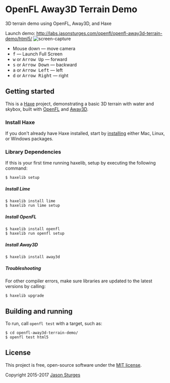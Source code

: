 # OpenFL Away3D Terrain Demo
3D terrain demo using OpenFL, Away3D, and Haxe

Launch demo: http://labs.jasonsturges.com/openfl/openfl-away3d-terrain-demo/html5/
![screen-capture](http://labs.jasonsturges.com/openfl/openfl-away3d-terrain-demo/openfl-away3d-terrain-demo-html5.png)

- Mouse down &mdash; move camera
- <kbd>f</kbd> &mdash; Launch Full Screen
- <kbd>w</kbd> or <kbd>Arrow Up</kbd> &mdash; forward
- <kbd>s</kbd> or <kbd>Arrow Down</kbd> &mdash; backward
- <kbd>a</kbd> or <kbd>Arrow Left</kbd> &mdash; left
- <kbd>d</kbd> or <kbd>Arrow Right</kbd> &mdash; right


## Getting started

This is a [Haxe](http://haxe.org/) project, demonstrating a basic 3D terrain with water and skybox, built with [OpenFL](http://www.openfl.org/) and [Away3D](http://away3d.com/).

### Install Haxe

If you don't already have Haxe installed, start by [installing](http://haxe.org/download/) either Mac, Linux, or Windows packages.

### Library Dependencies

If this is your first time running haxelib, setup by executing the following command:

    $ haxelib setup

##### Install Lime

    $ haxelib install lime
    $ haxelib run lime setup
    
##### Install OpenFL

    $ haxelib install openfl
    $ haxelib run openfl setup
    
##### Install Away3D

    $ haxelib install away3d

##### Troubleshooting

For other compiler errors, make sure libraries are updated to the latest versions by calling:

    $ haxelib upgrade


## Building and running

To run, call `openfl test` with a target, such as:

    $ cd openfl-away3d-terrain-demo/
    $ openfl test html5


## License

This project is free, open-source software under the [MIT license](LICENSE.md).

Copyright 2015-2017 [Jason Sturges](http://jasonsturges.com)

